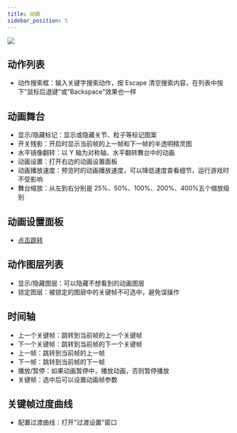 ```yaml
---
title: 动画
sidebar_position: 5
---
```


![](https://yamirpg.com/zh/assets/images/animation-1-306bb5f55dc4c2ebef454fb615ec5a72.png)

## 动作列表

- 动作搜索框：输入关键字搜索动作，按 Escape 清空搜索内容，在列表中按下"鼠标后退键"或"Backspace"效果也一样

## 动画舞台

- 显示/隐藏标记：显示或隐藏关节、粒子等标记图案
- 开关残影：开启时显示当前帧的上一帧和下一帧的半透明精灵图
- 水平镜像翻转：以 Y 轴为对称轴，水平翻转舞台中的动画
- 动画设置：打开右边的动画设置面板
- 动画播放速度：预览时的动画播放速度，可以降低速度查看细节，运行游戏时不受影响
- 舞台缩放：从左到右分别是 25%、50%、100%、200%、400%五个缩放级别

## 动画设置面板

- [点击跳转](/docs/animation/animation-settings)

## 动作图层列表

- 显示/隐藏图层：可以隐藏不想看到的动画图层
- 锁定图层：被锁定的图层中的关键帧不可选中，避免误操作

## 时间轴

- 上一个关键帧：跳转到当前帧的上一个关键帧
- 下一个关键帧：跳转到当前帧的下一个关键帧
- 上一帧：跳转到当前帧的上一帧
- 下一帧：跳转到当前帧的下一帧
- 播放/暂停：如果动画暂停中，播放动画，否则暂停播放
- 关键帧：选中后可以设置动画帧参数

## 关键帧过度曲线

- 配置过渡曲线：打开"过渡设置"窗口
